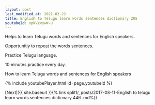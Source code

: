 ```yaml
---
layout: post
last_modified_at: 2021-03-29
title: English to Telugu learn words sentences dictionary 208 
youtubeId: xpkVzvywW-U
---
```

 
 
Helps to learn Telugu words and sentences for English speakers.

Opportunitiy to repeat the words sentences. 

Practice Telugu language. 
 
10 minutes practice every day. 
 
How to learn Telugu words and sentences for English speakers 
 
{% include youtubePlayer.html id=page.youtubeId %}
 
 
[Next]({{ site.baseurl }}{% link  split1/_posts/2017-08-11-English to telugu learn words sentences dictionary 446 .md%})
 
